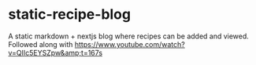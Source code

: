 # static-recipe-blog
A static markdown + nextjs blog where recipes can be added and viewed. Followed along with https://www.youtube.com/watch?v=QIIc5EYSZpw&amp;t=167s
